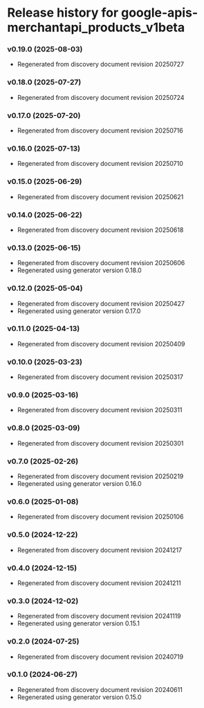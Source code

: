 # Release history for google-apis-merchantapi_products_v1beta

### v0.19.0 (2025-08-03)

* Regenerated from discovery document revision 20250727

### v0.18.0 (2025-07-27)

* Regenerated from discovery document revision 20250724

### v0.17.0 (2025-07-20)

* Regenerated from discovery document revision 20250716

### v0.16.0 (2025-07-13)

* Regenerated from discovery document revision 20250710

### v0.15.0 (2025-06-29)

* Regenerated from discovery document revision 20250621

### v0.14.0 (2025-06-22)

* Regenerated from discovery document revision 20250618

### v0.13.0 (2025-06-15)

* Regenerated from discovery document revision 20250606
* Regenerated using generator version 0.18.0

### v0.12.0 (2025-05-04)

* Regenerated from discovery document revision 20250427
* Regenerated using generator version 0.17.0

### v0.11.0 (2025-04-13)

* Regenerated from discovery document revision 20250409

### v0.10.0 (2025-03-23)

* Regenerated from discovery document revision 20250317

### v0.9.0 (2025-03-16)

* Regenerated from discovery document revision 20250311

### v0.8.0 (2025-03-09)

* Regenerated from discovery document revision 20250301

### v0.7.0 (2025-02-26)

* Regenerated from discovery document revision 20250219
* Regenerated using generator version 0.16.0

### v0.6.0 (2025-01-08)

* Regenerated from discovery document revision 20250106

### v0.5.0 (2024-12-22)

* Regenerated from discovery document revision 20241217

### v0.4.0 (2024-12-15)

* Regenerated from discovery document revision 20241211

### v0.3.0 (2024-12-02)

* Regenerated from discovery document revision 20241119
* Regenerated using generator version 0.15.1

### v0.2.0 (2024-07-25)

* Regenerated from discovery document revision 20240719

### v0.1.0 (2024-06-27)

* Regenerated from discovery document revision 20240611
* Regenerated using generator version 0.15.0

